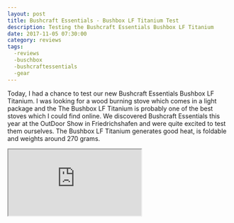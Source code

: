 ```yaml
---
layout: post
title: Bushcraft Essentials - Bushbox LF Titanium Test
description: Testing the Bushcraft Essentials Bushbox LF Titanium
date: 2017-11-05 07:30:00
category: reviews
tags:
  -reviews
  -buschbox
  -bushcraftessentials
  -gear
---
```


Today, I had a chance to test our new Bushcraft Essentials Bushbox LF Titanium. I was looking for a wood burning stove which comes in a light package and the The Bushbox LF Titanium is probably one of the best stoves which I could find online. We discovered Bushcraft Essentials this year at the OutDoor Show in Friedrichshafen and were quite excited to test them ourselves. The Bushbox LF Titanium generates good heat, is foldable and weights around 270 grams.
<br>
<div class="embed-responsive embed-responsive-16by9">
    <iframe class="embed-responsive-item" src="https://www.youtube.com/embed/h6-1RJe9iRA"></iframe>
</div>
<br>
<script src="//z-na.amazon-adsystem.com/widgets/onejs?MarketPlace=US&adInstanceId=cc781bfd-577f-4efb-9da6-75cb9fc7d1c2"></script>
